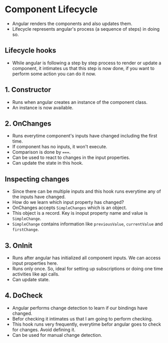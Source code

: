 # Component Lifecycle

- Angular renders the components and also updates them.
- Lifecycle represents angular's process (a sequence of steps) in doing so.

## Lifecycle hooks

- While angular is following a step by step process to render or update a component, it intimates us that this step is
  now done, if you want to perform some action you can do it now.

## 1. Constructor

- Runs when angular creates an instance of the component class.
- An instance is now available.

## 2. OnChanges

- Runs everytime component's inputs have changed including the first time.
- If component has no inputs, it won't execute.
- Comparison is done by `===`.
- Can be used to react to changes in the input properties.
- Can update the state in this hook.

## Inspecting changes

- Since there can be multiple inputs and this hook runs everytime any of the inputs have changed.
- How do we learn which input property has changed?
- OnChanges accepts `SimpleChanges` which is an object.
- This object is a record. Key is inoput property name and value is `SimpleChange`.
- `SimpleChange` contains information like `previousValue`, `currentValue` and `firstChange`.

## 3. OnInit

- Runs after angular has initialized all component inputs. We can access input properties here.
- Runs only once. So, ideal for setting up subscriptions or doing one time activities like api calls.
- Can update state.

## 4. DoCheck

- Angular performs change detection to learn if our bindings have changed.
- Befor checking it intimates us that I am going to perform checking.
- This hook runs very frequently, everytime befor angular goes to check for changes. Avoid defining it.
- Can be used for manual change detection.
